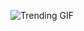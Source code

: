 ![Trending GIF](https://media4.giphy.com/media/v1.Y2lkPThiYjIxNzcyanBkaXV1a3lxZ3VxY3ZibDdoeGl4NjI2anV2YjQ3eDR0bzkxcHZqNSZlcD12MV9naWZzX3NlYXJjaCZjdD1n/bGgsc5mWoryfgKBx1u/giphy.gif)
